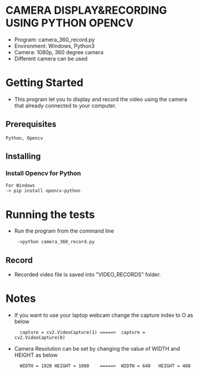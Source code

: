 # CAMERA DISPLAY&RECORDING USING PYTHON OPENCV
- Program: camera_360_record.py
- Environment: Windows, Python3
- Camera: 1080p, 360 degree camera
- Different camera can be used

# Getting Started
- This program let you to display and record the video using the camera that already connected to your computer. 

## Prerequisites
    Python, Opencv

## Installing
### Install Opencv for Python
    For Windows
    -> pip install opencv-python

# Running the tests
 - Run the program from the command line

        ->python camera_360_record.py

## Record
- Recorded video file is saved into "VIDEO_RECORDS" folder.

# Notes
- If you want to use your laptop webcam change the capture index to O as below 
  
        capture = cv2.VideoCapture(1) =====>  capture = cv2.VideoCapture(0)
  
- Camera Resolution can be set by changing the value of WIDTH and HEIGHT as below

        WIDTH = 1920 HEIGHT = 1080    =====>  WIDTH = 640   HEIGHT = 480